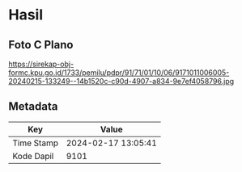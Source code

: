 # Hasil

## Foto C Plano

https://sirekap-obj-formc.kpu.go.id/1733/pemilu/pdpr/91/71/01/10/06/9171011006005-20240215-133249--14b1520c-c90d-4907-a834-9e7ef4058796.jpg


## Metadata

| Key        | Value               |
| ---------- | ------------------- |
| Time Stamp | 2024-02-17 13:05:41 |
| Kode Dapil | 9101                |



